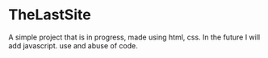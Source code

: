 # TheLastSite
A simple project that is in progress, made using html, css. In the future I will add javascript.
use and abuse of code.
